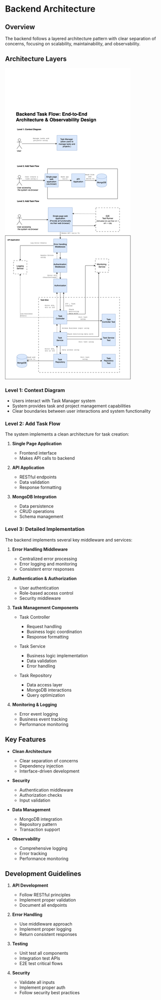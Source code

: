 # Backend Architecture

## Overview

The backend follows a layered architecture pattern with clear separation of concerns, focusing on scalability, maintainability, and observability.

## Architecture Layers

![Backend Architecture](../docs/images/Task-backend-diagram.drawio.png)

### Level 1: Context Diagram

- Users interact with Task Manager system
- System provides task and project management capabilities
- Clear boundaries between user interactions and system functionality

### Level 2: Add Task Flow

The system implements a clean architecture for task creation:

1. **Single Page Application**

   - Frontend interface
   - Makes API calls to backend

2. **API Application**

   - RESTful endpoints
   - Data validation
   - Response formatting

3. **MongoDB Integration**
   - Data persistence
   - CRUD operations
   - Schema management

### Level 3: Detailed Implementation

The backend implements several key middleware and services:

1. **Error Handling Middleware**

   - Centralized error processing
   - Error logging and monitoring
   - Consistent error responses

2. **Authentication & Authorization**

   - User authentication
   - Role-based access control
   - Security middleware

3. **Task Management Components**

   - Task Controller

     - Request handling
     - Business logic coordination
     - Response formatting

   - Task Service

     - Business logic implementation
     - Data validation
     - Error handling

   - Task Repository
     - Data access layer
     - MongoDB interactions
     - Query optimization

4. **Monitoring & Logging**
   - Error event logging
   - Business event tracking
   - Performance monitoring

## Key Features

- **Clean Architecture**

  - Clear separation of concerns
  - Dependency injection
  - Interface-driven development

- **Security**

  - Authentication middleware
  - Authorization checks
  - Input validation

- **Data Management**

  - MongoDB integration
  - Repository pattern
  - Transaction support

- **Observability**
  - Comprehensive logging
  - Error tracking
  - Performance monitoring

## Development Guidelines

1. **API Development**

   - Follow RESTful principles
   - Implement proper validation
   - Document all endpoints

2. **Error Handling**

   - Use middleware approach
   - Implement proper logging
   - Return consistent responses

3. **Testing**

   - Unit test all components
   - Integration test APIs
   - E2E test critical flows

4. **Security**
   - Validate all inputs
   - Implement proper auth
   - Follow security best practices
